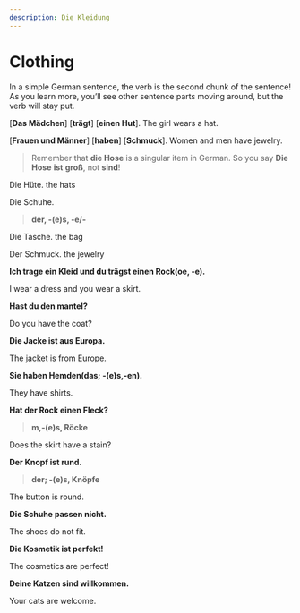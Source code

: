 ```yaml
---
description: Die Kleidung
---
```


# Clothing

In a simple German sentence, the verb is the second chunk of the sentence! As you learn more, you’ll see other sentence parts moving around, but the verb will stay put.

\[**Das Mädchen**\] \[**trägt**\] \[**einen Hut**\]. The girl wears a hat.

 \[**Frauen und Männer**\] \[**haben**\] \[**Schmuck**\]. Women and men have jewelry.

> Remember that **die Hose** is a singular item in German. So you say **Die Hose** **ist** **groß**, not **sind**!

Die Hüte. the hats

Die Schuhe.

> **der, -\(e\)s, -e/-**

Die Tasche. the bag

Der Schmuck. the jewelry

**Ich trage ein Kleid und du trägst einen Rock\(oe, -e\).**

I wear a dress and you wear a skirt.

**Hast du den mantel?**

Do you have the coat?

**Die Jacke ist aus Europa.**

The jacket is from Europe.

**Sie haben Hemden\(**das; -\(e\)s,-en**\).**

They have shirts.

**Hat der Rock einen Fleck?**

> **m,-\(e\)s, Röcke**

Does the skirt have a stain?

**Der Knopf ist rund.**

> **der; -\(e\)s, Knöpfe**

The button is round.

**Die Schuhe passen nicht.**

The shoes do not fit.

**Die Kosmetik ist perfekt!**

The cosmetics are perfect!

**Deine Katzen sind willkommen.**

Your cats are welcome.

